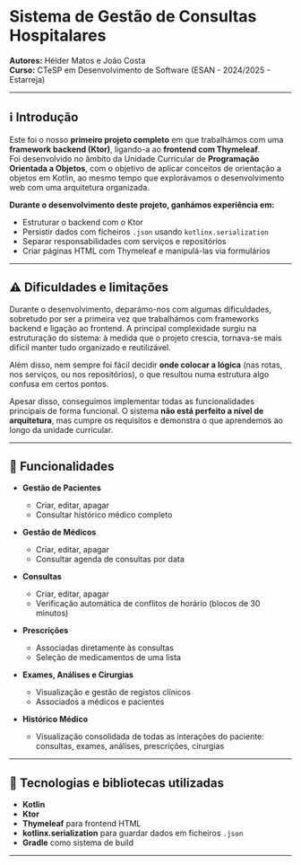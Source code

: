 # Sistema de Gestão de Consultas Hospitalares
**Autores:** Hélder Matos e João Costa  
**Curso:** CTeSP em Desenvolvimento de Software (ESAN - 2024/2025 - Estarreja)

---

## ℹ️ Introdução

Este foi o nosso **primeiro projeto completo** em que trabalhámos com uma **framework backend (Ktor)**, ligando-a ao **frontend com Thymeleaf**.  
Foi desenvolvido no âmbito da Unidade Curricular de **Programação Orientada a Objetos**, com o objetivo de aplicar conceitos de orientação a objetos em Kotlin, ao mesmo tempo que explorávamos o desenvolvimento web com uma arquitetura organizada.

**Durante o desenvolvimento deste projeto, ganhámos experiência em:**
- Estruturar o backend com o Ktor
- Persistir dados com ficheiros `.json` usando `kotlinx.serialization`
- Separar responsabilidades com serviços e repositórios
- Criar páginas HTML com Thymeleaf e manipulá-las via formulários


---
## ⚠️ Dificuldades e limitações
Durante o desenvolvimento, deparámo-nos com algumas dificuldades, sobretudo por ser a primeira vez que trabalhámos com frameworks backend e ligação ao frontend. A principal complexidade surgiu na estruturação do sistema: à medida que o projeto crescia, tornava-se mais difícil manter tudo organizado e reutilizável.

Além disso, nem sempre foi fácil decidir **onde colocar a lógica** (nas rotas, nos serviços, ou nos repositórios), o que resultou numa estrutura algo confusa em certos pontos.

Apesar disso, conseguimos implementar todas as funcionalidades principais de forma funcional. O sistema **não está perfeito a nível de arquitetura**, mas cumpre os requisitos e demonstra o que aprendemos ao longo da unidade curricular.


---
## 🏥 Funcionalidades

- **Gestão de Pacientes**
    - Criar, editar, apagar
    - Consultar histórico médico completo

- **Gestão de Médicos**
    - Criar, editar, apagar
    - Consultar agenda de consultas por data

- **Consultas**
    - Criar, editar, apagar
    - Verificação automática de conflitos de horário (blocos de 30 minutos)

- **Prescrições**
    - Associadas diretamente às consultas
    - Seleção de medicamentos de uma lista

- **Exames, Análises e Cirurgias**
    - Visualização e gestão de registos clínicos
    - Associados a médicos e pacientes

- **Histórico Médico**
    - Visualização consolidada de todas as interações do paciente: consultas, exames, análises, prescrições, cirurgias

---

## 🧠 Tecnologias e bibliotecas utilizadas

- **Kotlin**
- **Ktor**
- **Thymeleaf** para frontend HTML
- **kotlinx.serialization** para guardar dados em ficheiros `.json`
- **Gradle** como sistema de build

---